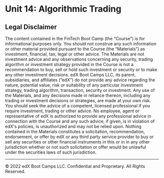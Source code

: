 # Unit 14: Algorithmic Trading

## Legal Disclaimer

The content contained in the FinTech Boot Camp (the “Course”) is for informational purposes only. You should not construe any such information or other material provided pursuant to the Course (the “Materials”) as investment, financial, tax, legal or other advice. The Materials are not investment advice and any observations concerning any security, trading algorithm or investment strategy provided in the Course is not a recommendation to buy, sell or hold such investment or security or to make any other investment decisions. edX Boot Camps LLC, its parent, subsidiaries, and affiliates (“edX”) do not provide any advice regarding the nature, potential value, risk or suitability of any particular investment strategy, trading algorithm, transaction, security or investment. Any use of the Materials, and any decisions made in reliance thereon, including any trading or investment decisions or strategies, are made at your own risk. You should seek the advice of a competent, licensed professional if you require investment, trading or other advice. No employee, agent or representative of edX is authorized to provide any professional advice in connection with the Course and any such advice, if given, is in violation of edX's policies, is unauthorized and may not be relied upon. Nothing contained in the Materials constitutes a solicitation, recommendation, endorsement, or offer by edX or any third party service provider to buy or sell any securities or other financial instruments in this or in in any other jurisdiction whether or not such solicitation or offer would be unlawful under the securities laws of such jurisdiction.

---

© 2022 edX Boot Camps LLC. Confidential and Proprietary. All Rights Reserved.
